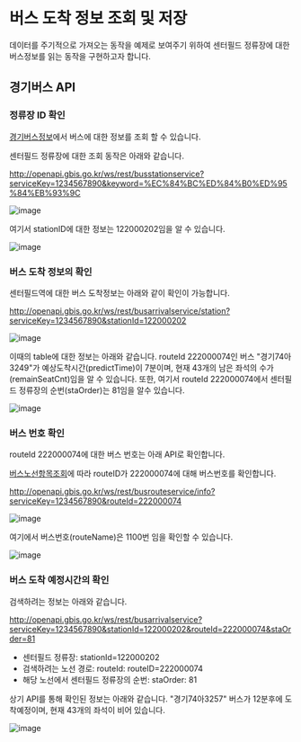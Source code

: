 # 버스 도착 정보 조회 및 저장

데이터를 주기적으로 가져오는 동작을 예제로 보여주기 위하여 센터필드 정류장에 대한 버스정보를 읽는 동작을 구현하고자 합니다.


## 경기버스 API

### 정류장 ID 확인 

[경기버스정보](http://www.gbis.go.kr/gbis2014/publicService.action?cmd=mBusArrivalStation)에서 버스에 대한 정보를 조회 할 수 있습니다.

센터필드 정류장에 대한 조회 동작은 아래와 같습니다. 

http://openapi.gbis.go.kr/ws/rest/busstationservice?serviceKey=1234567890&keyword=%EC%84%BC%ED%84%B0%ED%95%84%EB%93%9C

![image](https://user-images.githubusercontent.com/52392004/162731065-7540a7f3-2f67-46e2-bd85-6b154c31c72d.png)

여기서 stationID에 대한 정보는 122000202임을 알 수 있습니다. 

![image](https://user-images.githubusercontent.com/52392004/162731202-df75f3ec-aa99-4d82-ac2e-e42fcf86a86b.png)

### 버스 도착 정보의 확인 

센터필드역에 대한 버스 도착정보는 아래와 같이 확인이 가능합니다. 

http://openapi.gbis.go.kr/ws/rest/busarrivalservice/station?serviceKey=1234567890&stationId=122000202

![image](https://user-images.githubusercontent.com/52392004/162731386-b14e976f-457d-4743-a895-c275b882725c.png)

이때의 table에 대한 정보는 아래와 같습니다. routeId 222000074인 버스 "경기74아3249"가 예상도착시간(predictTime)이 7분이며, 현재 43개의 남은 좌석의 수가(remainSeatCnt)임을 알 수 있습니다. 또한, 여기서 routeId 222000074에서 센터필드 정류장의 순번(staOrder)는 81임을 알수 있습니다.

![image](https://user-images.githubusercontent.com/52392004/162731466-f5a09ff9-bb7b-447d-ab6d-34f918214a44.png)

### 버스 번호 확인

routeId 222000074에 대한 버스 번호는 아래 API로 확인합니다. 

[버스노선항목조회](http://www.gbis.go.kr/gbis2014/publicService.action?cmd=mBusRouteInfo)에 따라 routeID가 222000074에 대해 버스번호를 확인합니다.

http://openapi.gbis.go.kr/ws/rest/busrouteservice/info?serviceKey=1234567890&routeId=222000074

![image](https://user-images.githubusercontent.com/52392004/162732645-d93c1f5d-dc1b-4ef6-9c93-6a483cd8fdda.png)

여기에서 버스번호(routeName)은 1100번 임을 확인할 수 있습니다. 

![image](https://user-images.githubusercontent.com/52392004/162732910-1f44e6b4-f3c1-4bb8-9df1-cde23c2c4da1.png)


### 버스 도착 예정시간의 확인 

검색하려는 정보는 아래와 같습니다. 

http://openapi.gbis.go.kr/ws/rest/busarrivalservice?serviceKey=1234567890&stationId=122000202&routeId=222000074&staOrder=81

- 센터필드 정류장: stationId=122000202
- 검색하려는 노선 경로: routeId: routeID=222000074
- 해당 노선에서 센터필드 정류장의 순번: staOrder: 81

상기 API를 통해 확인된 정보는 아래와 같습니다. "경기74아3257" 버스가 12분후에 도착예정이며, 현재 43개의 좌석이 비어 있습니다. 

![image](https://user-images.githubusercontent.com/52392004/162734910-16d8b31f-3ffd-428d-85d4-ce63a818c040.png)
